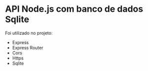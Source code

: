 # API Node.js com banco de dados Sqlite

Foi utilizado no projeto:
- Express
- Express Router
- Cors
- Https
- Sqlite
